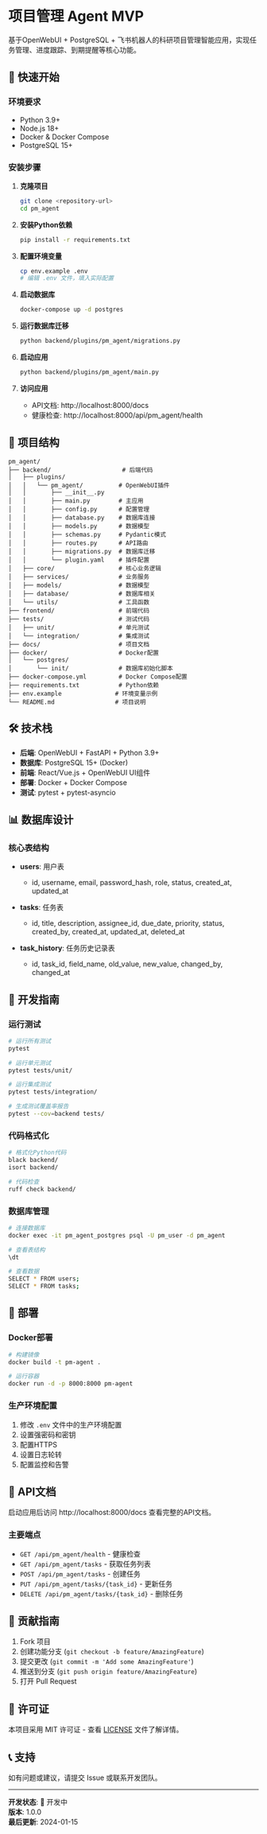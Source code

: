 # 项目管理 Agent MVP

基于OpenWebUI + PostgreSQL + 飞书机器人的科研项目管理智能应用，实现任务管理、进度跟踪、到期提醒等核心功能。

## 🚀 快速开始

### 环境要求

- Python 3.9+
- Node.js 18+
- Docker & Docker Compose
- PostgreSQL 15+

### 安装步骤

1. **克隆项目**
   ```bash
   git clone <repository-url>
   cd pm_agent
   ```

2. **安装Python依赖**
   ```bash
   pip install -r requirements.txt
   ```

3. **配置环境变量**
   ```bash
   cp env.example .env
   # 编辑 .env 文件，填入实际配置
   ```

4. **启动数据库**
   ```bash
   docker-compose up -d postgres
   ```

5. **运行数据库迁移**
   ```bash
   python backend/plugins/pm_agent/migrations.py
   ```

6. **启动应用**
   ```bash
   python backend/plugins/pm_agent/main.py
   ```

7. **访问应用**
   - API文档: http://localhost:8000/docs
   - 健康检查: http://localhost:8000/api/pm_agent/health

## 📁 项目结构

```
pm_agent/
├── backend/                    # 后端代码
│   ├── plugins/
│   │   └── pm_agent/          # OpenWebUI插件
│   │       ├── __init__.py
│   │       ├── main.py        # 主应用
│   │       ├── config.py      # 配置管理
│   │       ├── database.py    # 数据库连接
│   │       ├── models.py      # 数据模型
│   │       ├── schemas.py     # Pydantic模式
│   │       ├── routes.py      # API路由
│   │       ├── migrations.py  # 数据库迁移
│   │       └── plugin.yaml    # 插件配置
│   ├── core/                  # 核心业务逻辑
│   ├── services/              # 业务服务
│   ├── models/                # 数据模型
│   ├── database/              # 数据库相关
│   └── utils/                 # 工具函数
├── frontend/                  # 前端代码
├── tests/                     # 测试代码
│   ├── unit/                  # 单元测试
│   └── integration/           # 集成测试
├── docs/                      # 项目文档
├── docker/                    # Docker配置
│   └── postgres/
│       └── init/              # 数据库初始化脚本
├── docker-compose.yml         # Docker Compose配置
├── requirements.txt           # Python依赖
├── env.example               # 环境变量示例
└── README.md                 # 项目说明
```

## 🛠️ 技术栈

- **后端**: OpenWebUI + FastAPI + Python 3.9+
- **数据库**: PostgreSQL 15+ (Docker)
- **前端**: React/Vue.js + OpenWebUI UI组件
- **部署**: Docker + Docker Compose
- **测试**: pytest + pytest-asyncio

## 📊 数据库设计

### 核心表结构

- **users**: 用户表
  - id, username, email, password_hash, role, status, created_at, updated_at

- **tasks**: 任务表
  - id, title, description, assignee_id, due_date, priority, status, created_by, created_at, updated_at, deleted_at

- **task_history**: 任务历史记录表
  - id, task_id, field_name, old_value, new_value, changed_by, changed_at

## 🔧 开发指南

### 运行测试

```bash
# 运行所有测试
pytest

# 运行单元测试
pytest tests/unit/

# 运行集成测试
pytest tests/integration/

# 生成测试覆盖率报告
pytest --cov=backend tests/
```

### 代码格式化

```bash
# 格式化Python代码
black backend/
isort backend/

# 代码检查
ruff check backend/
```

### 数据库管理

```bash
# 连接数据库
docker exec -it pm_agent_postgres psql -U pm_user -d pm_agent

# 查看表结构
\dt

# 查看数据
SELECT * FROM users;
SELECT * FROM tasks;
```

## 🚀 部署

### Docker部署

```bash
# 构建镜像
docker build -t pm-agent .

# 运行容器
docker run -d -p 8000:8000 pm-agent
```

### 生产环境配置

1. 修改 `.env` 文件中的生产环境配置
2. 设置强密码和密钥
3. 配置HTTPS
4. 设置日志轮转
5. 配置监控和告警

## 📝 API文档

启动应用后访问 http://localhost:8000/docs 查看完整的API文档。

### 主要端点

- `GET /api/pm_agent/health` - 健康检查
- `GET /api/pm_agent/tasks` - 获取任务列表
- `POST /api/pm_agent/tasks` - 创建任务
- `PUT /api/pm_agent/tasks/{task_id}` - 更新任务
- `DELETE /api/pm_agent/tasks/{task_id}` - 删除任务

## 🤝 贡献指南

1. Fork 项目
2. 创建功能分支 (`git checkout -b feature/AmazingFeature`)
3. 提交更改 (`git commit -m 'Add some AmazingFeature'`)
4. 推送到分支 (`git push origin feature/AmazingFeature`)
5. 打开 Pull Request

## 📄 许可证

本项目采用 MIT 许可证 - 查看 [LICENSE](LICENSE) 文件了解详情。

## 📞 支持

如有问题或建议，请提交 Issue 或联系开发团队。

---

**开发状态**: 🚧 开发中  
**版本**: 1.0.0  
**最后更新**: 2024-01-15
